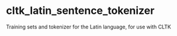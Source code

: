 cltk_latin_sentence_tokenizer
=============================

Training sets and tokenizer for the Latin language, for use with CLTK
